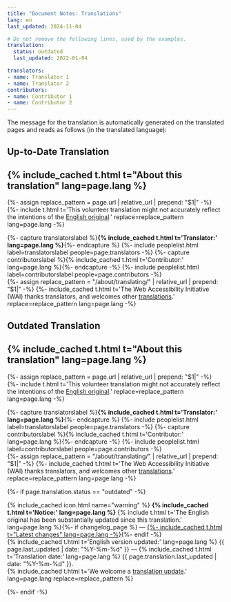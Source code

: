```yaml
---
title: "Document Notes: Translations"
lang: en
last_updated: 2024-11-04

# Do not remove the following lines, used by the examples.
translation:
  status: outdated
  last_updated: 2022-01-04

translators:
- name: Translator 1
- name: Translator 2
contributors:
- name: Contributor 1
- name: Contributor 2
---
```


The message for the translation is automatically generated on the translated pages and reads as follows (in the translated language):

## Up-to-Date Translation

<section class="doc-note-box doc-note-translation">
    <h2 class="visuallyhidden">{% include_cached t.html t="About this translation" lang=page.lang %}</h2>
    <p>
      {%- assign replace_pattern = page.url | relative_url | prepend: "$1|" -%}
      {%- include t.html t='This volunteer translation might not accurately reflect the intentions of the <a href="$1">English original</a>.' replace=replace_pattern lang=page.lang -%}
    </p>
    <p>
      {%- capture translatorslabel %}<strong>{% include_cached t.html t='Translator:' lang=page.lang %}</strong>{%- endcapture %}
      {%- include peoplelist.html label=translatorslabel people=page.translators -%}
      {%- capture contributorslabel %}{% include_cached t.html t='Contributor:' lang=page.lang %}{%- endcapture -%}
      {%- include peoplelist.html label=contributorslabel people=page.contributors -%}
      <br />
      {%- assign replace_pattern = "/about/translating/" | relative_url | prepend: "$1|" -%}
      {%- include_cached t.html t='The Web Accessibility Initiative (WAI) thanks translators, and welcomes other <a href="$1">translations</a>.' replace=replace_pattern lang=page.lang -%}
    </p>
</section>

## Outdated Translation

<section class="doc-note-box doc-note-translation">
  <h2 class="visuallyhidden">{% include_cached t.html t="About this translation" lang=page.lang %}</h2>
  <p>
    {%- assign replace_pattern = page.url | relative_url | prepend: "$1|" -%}
    {%- include t.html t='This volunteer translation might not accurately reflect the intentions of the <a href="$1">English original</a>.' replace=replace_pattern lang=page.lang -%}
  </p>
  <p>
    {%- capture translatorslabel %}<strong>{% include_cached t.html t='Translator:' lang=page.lang %}</strong>{%- endcapture %}
    {%- include peoplelist.html label=translatorslabel people=page.translators -%}
    {%- capture contributorslabel %}{% include_cached t.html t='Contributor:' lang=page.lang %}{%- endcapture -%}
    {%- include peoplelist.html label=contributorslabel people=page.contributors -%}
    <br />
    {%- assign replace_pattern = "/about/translating/" | relative_url | prepend: "$1|" -%}
    {%- include_cached t.html t='The Web Accessibility Initiative (WAI) thanks translators, and welcomes other <a href="$1">translations</a>.' replace=replace_pattern lang=page.lang -%}
  </p>
  {%- if page.translation.status == "outdated" -%}
    <div class="translation-needs-update">
      <p>{% include_cached icon.html name="warning" %} <strong>{% include_cached t.html t='Notice:' lang=page.lang %}</strong> {% include t.html t='The English original has been substantially updated since this translation.' lang=page.lang %}{%- if changelog_page %} &mdash; <a href="{{ changelog_page.url | relative_url }}">{%- include_cached t.html t="Latest changes" lang=page.lang -%}</a>{%- endif -%}
      <br />{% include_cached t.html t='English version updated:' lang=page.lang %} <span dir="auto">{{ page.last_updated | date: "%Y-%m-%d" }}</span> — {% include_cached t.html t='Translation date:' lang=page.lang %} <span dir="auto">{{ page.translation.last_updated | date: "%Y-%m-%d" }}</span>.
      <br />{% include_cached t.html t='We welcome a <a href="$1">translation update</a>.' lang=page.lang replace=replace_pattern %}</p>
      </div>
  {%- endif -%}
</section>